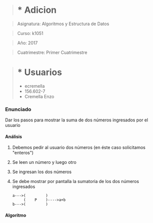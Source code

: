 > # * Adicion

> Asignatura: Algoritmos y Estructura de Datos

> Curso: k1051

> Año: 2017

> Cuatrimestre: Primer Cuatrimestre

> # * Usuarios
> - ecremella
> - 156.602-7
> - Cremella Enzo

### Enunciado

Dar los pasos para mostrar la suma de dos números ingresados por el usuario

#### Análisis

1) Debemos pedir al usuario dos números (en éste caso solicitamos "enteros")
2) Se leen un número y luego otro
3) Se ingresan los dos números
4) Se debe mostrar por pantalla la sumatoria de los dos números ingresados


       a--->(         )
            (    P    )---->a+b
       b--->(         )


#### Algoritmo  

